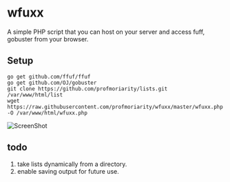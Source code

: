 # wfuxx
A simple PHP script that you can host on your server and access fuff, gobuster from your browser.

## Setup


```
go get github.com/ffuf/ffuf
go get github.com/OJ/gobuster
git clone https://github.com/profmoriarity/lists.git /var/www/html/list
wget https://raw.githubusercontent.com/profmoriarity/wfuxx/master/wfuxx.php -O /var/www/html/wfuxx.php
```



![ScreenShot](https://raw.githubusercontent.com/profmoriarity/wfuxx/master/wfuxx.jpg)


## todo
1. take lists dynamically from a directory.
2. enable saving output for future use.

